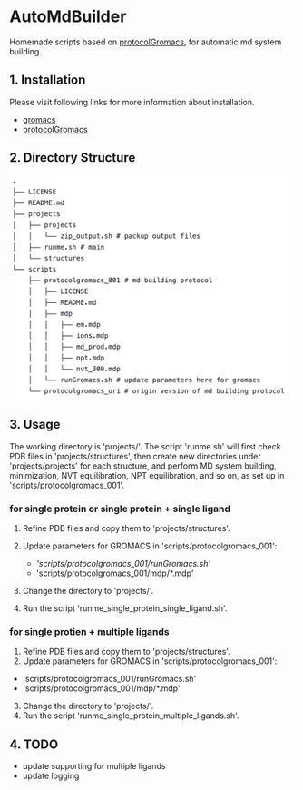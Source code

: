 # AutoMdBuilder

Homemade scripts based on  [protocolGromacs](https://github.com/tubiana/protocolGromacs), for automatic md system building.

## 1. Installation

Please visit following links for more information about installation.

* [gromacs](https://manual.gromacs.org/current/install-guide/index.html)
* [protocolGromacs](https://github.com/tubiana/protocolGromacs)

## 2. Directory Structure

![directory_structure](imgs/directory_structure.png)

## 3. Usage

The working directory is 'projects/'. The script 'runme.sh' will first check PDB files in 'projects/structures', then create new directories under 'projects/projects' for each structure, and perform MD system building, minimization, NVT equilibration, NPT equilibration, and so on, as set up in 'scripts/protocolgromacs_001'.

### for single protein or single protein + single ligand

1. Refine PDB files and copy them to 'projects/structures'.
2. Update parameters for GROMACS in 'scripts/protocolgromacs_001':

   * *'scripts/protocolgromacs_001/runGromacs.sh'*
   * 'scripts/protocolgromacs_001/mdp/*.mdp'
3. Change the directory to 'projects/'.
4. Run the script 'runme_single_protein_single_ligand.sh'.

### for single protien + multiple ligands


1. Refine PDB files and copy them to 'projects/structures'.
2. Update parameters for GROMACS in 'scripts/protocolgromacs_001':

* 'scripts/protocolgromacs_001/runGromacs.sh'
* 'scripts/protocolgromacs_001/mdp/*.mdp'

3. Change the directory to 'projects/'.
4. Run the script 'runme_single_protein_multiple_ligands.sh'.

## 4. TODO

* update supporting for multiple ligands
* update logging
 
